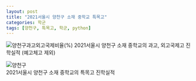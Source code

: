 ```yaml
---
layout: post
title: "2021서울시 양천구 소재 중학교 특목고"
categories: 학군
tags: [양천구, 특목고, 학군, python]
---
```

![양천구과고외고국제비율(%)](https://user-images.githubusercontent.com/43463898/141301353-91b2e0c0-3405-4d6d-9e44-0d0aaec7e587.png)
2021서울시 양천구 소재 중학교의 과고, 외고국제고 진학실적 (예고체고 제외)
<br>

![양천구](https://user-images.githubusercontent.com/43463898/141249194-981c8801-aab3-4499-afb5-e2a5a5a53ef0.png)
<br>
2021서울시 양천구 소재 중학교의 특목고 진학실적
<br>
